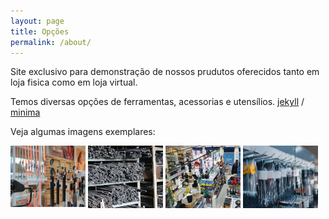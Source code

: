 ```yaml
---
layout: page
title: Opções
permalink: /about/
---
```


Site exclusivo para demonstração de nossos prudutos oferecidos tanto em loja fisica como em loja virtual. 

Temos diversas opções de ferramentas, acessorias e utensílios.
[jekyll][jekyll-organization] /
[minima](https://github.com/jekyll/minima)

Veja algumas imagens exemplares:

<img src="assets/seguranca.png" width="120px" height="100px"/>   
<img src="assets/ferramentas.png" width="120px" height="100px"/> 
<img src="assets/loja.png" width="120px" height="100px"/>        
<img src="assets/chave.png" width="120px" height="100px"/>



[jekyll-organization]: https://github.com/jekyll
